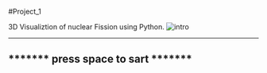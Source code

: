 #Project_1

3D Visualiztion of nuclear Fission using Python.
![intro](https://github.com/user-attachments/assets/b24ec2ab-9196-4e19-96eb-5ed4a18148f4)

  ___________________________________
 *******  press space to sart  *******
   -------------------------------
